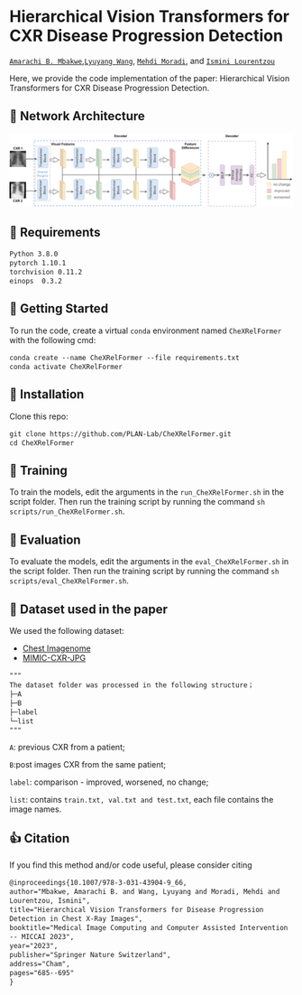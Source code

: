 # Hierarchical Vision Transformers for CXR Disease Progression Detection


[`Amarachi B. Mbakwe`](https://sites.google.com/vt.edu/amarachiblessingmbakwe/),[`Lyuyang Wang`](https://www.linkedin.com/in/lyuyang-wang-605bb4254/), [`Mehdi Moradi`](https://www.eng.mcmaster.ca/faculty/mehdi-moradi/), and [`Ismini Lourentzou`](https://isminoula.github.io/)


Here, we provide the code implementation of the paper: Hierarchical Vision Transformers for CXR Disease Progression Detection.



## :triangular_ruler: Network Architecture
![image-model](./images/model.jpg)


## :rocket: Requirements

```
Python 3.8.0
pytorch 1.10.1
torchvision 0.11.2
einops  0.3.2
```

## :wrench: Getting Started

To run the code, create a virtual ``conda`` environment named ``CheXRelFormer`` with the following cmd:

```
conda create --name CheXRelFormer --file requirements.txt
conda activate CheXRelFormer
```

## :open_book: Installation

Clone this repo:

```shell
git clone https://github.com/PLAN-Lab/CheXRelFormer.git
cd CheXRelFormer
```


## :open_book: Training

To train the models, edit the arguments in the ``run_CheXRelFormer.sh`` in the script folder. Then run the training script by running the command `sh scripts/run_CheXRelFormer.sh`.



## :open_book: Evaluation

To evaluate the models, edit the arguments in the ``eval_CheXRelFormer.sh`` in the script folder. Then run the training script by running the command `sh scripts/eval_CheXRelFormer.sh`.



## :open_file_folder: Dataset used in the paper

We used the following dataset:
- [Chest Imagenome](https://physionet.org/content/chest-imagenome/1.0.0/)
- [MIMIC-CXR-JPG](https://physionet.org/content/mimic-cxr-jpg/2.0.0/)


```
"""
The dataset folder was processed in the following structure；
├─A
├─B
├─label
└─list
"""
```

`A`: previous CXR from a patient;

`B`:post images CXR from the same patient;

`label`: comparison - improved, worsened, no change;

`list`: contains `train.txt, val.txt and test.txt`, each file contains the image names.

## :thumbsup: Citation
If you find this method and/or code useful, please consider citing
```
@inproceedings{10.1007/978-3-031-43904-9_66,
author="Mbakwe, Amarachi B. and Wang, Lyuyang and Moradi, Mehdi and Lourentzou, Ismini",
title="Hierarchical Vision Transformers for Disease Progression Detection in Chest X-Ray Images",
booktitle="Medical Image Computing and Computer Assisted Intervention -- MICCAI 2023",
year="2023",
publisher="Springer Nature Switzerland",
address="Cham",
pages="685--695"
}
```

